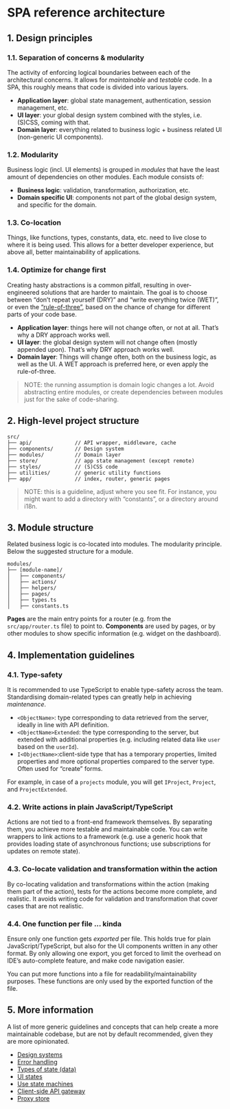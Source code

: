 # SPA reference architecture

## 1. Design principles
### 1.1. Separation of concerns & modularity
The activity of enforcing logical boundaries between each of the architectural concerns. It allows for _maintainable_ and _testable_ code. In a SPA, this roughly means that code is divided into various layers.

- **Application layer**: global state management, authentication, session management, etc. 
- **UI layer**: your global design system combined with the styles, i.e. (S)CSS, coming with that. 
- **Domain layer**: everything related to business logic + business related UI (non-generic UI components). 

### 1.2. Modularity
Business logic (incl. UI elements) is grouped in *modules* that have the least amount of dependencies on other modules. Each module consists of: 

- **Business logic**: validation, transformation, authorization, etc.
- **Domain specific UI**: components not part of the global design system, and specific for the domain. 

### 1.3. Co-location
Things, like functions, types, constants, data, etc. need to live close to where it is being used. This allows for a better developer experience, but above all, better maintainability of applications.  

### 1.4. Optimize for change first
Creating hasty abstractions is a common pitfall, resulting in over-engineered solutions that are harder to maintain. The goal is to choose between “don’t repeat yourself (DRY)” and “write everything twice (WET)”, or even the [“rule-of-three”](https://blog.codinghorror.com/rule-of-three/), based on the chance of change for different parts of your code base. 

- **Application layer**: things here will not change often, or not at all. That’s why a DRY approach works well. 
- **UI layer**: the global design system will not change often (mostly appended upon). That’s why DRY approach works well. 
- **Domain layer**: Things will change often, both on the business logic, as well as the UI. A WET approach is preferred here, or even apply the rule-of-three. 

> NOTE: the running assumption is domain logic changes a lot. Avoid abstracting entire modules, or create dependencies between modules just for the sake of code-sharing. 

## 2. High-level project structure

```
src/
├── api/              // API wrapper, middleware, cache
├── components/       // Design system
├── modules/          // Domain layer
├── store/            // app state management (except remote)
├── styles/           // (S)CSS code
├── utilities/        // generic utility functions
├── app/              // index, router, generic pages
```

> NOTE: this is a guideline, adjust where you see fit. For instance, you might want to add a directory with “constants”, or a directory around i18n.

## 3. Module structure
Related business logic is co-located into modules. The modularity principle. Below the suggested structure for a module. 

```
modules/
├── [module-name]/
│   ├── components/
│   ├── actions/
│   ├── helpers/
│   ├── pages/
│   ├── types.ts
│   ├── constants.ts
```

**Pages** are the main entry points for a router (e.g. from the `src/app/router.ts` file) to point to. **Components** are used by pages, or by other modules to show specific information (e.g. widget on the dashboard).

## 4. Implementation guidelines 
### 4.1. Type-safety
It is recommended to use TypeScript to enable type-safety across the team. Standardising domain-related types can greatly help in achieving *maintenance*. 

- `<ObjectName>`: type corresponding to data retrieved from the server, ideally in line with API definition.
- `<ObjectName>Extended`: the type corresponding to the server, but extended with additional properties (e.g. including related data like `user` based on the `userId`).  
- `I<ObjectName>`:client-side type that has a temporary properties, limited properties and more optional properties compared to the server type. Often used for “create” forms. 

For example, in case of a `projects` module, you will get `IProject`, `Project`, and `ProjectExtended`.  

### 4.2. Write actions in plain JavaScript/TypeScript
Actions are not tied to a front-end framework themselves. By separating them, you achieve more testable and maintainable code. You can write wrappers to link actions to a framework (e.g. use a generic hook that provides loading state of asynchronous functions; use subscriptions for updates on remote state).

### 4.3. Co-locate validation and transformation within the action
By co-locating validation and transformations within the action (making them part of the action), tests for the actions become more complete, and realistic. It avoids writing code for validation and transformation that cover cases that are not realistic. 

### 4.4. One function per file ... kinda 
Ensure only one function gets *exported* per file. This holds true for plain JavaScript/TypeScript, but also for the UI components written in any other format. By only allowing one export, you get forced to limit the overhead on IDE’s auto-complete feature, and make code navigation easier.  

You can put more functions into a file for readability/maintainability purposes. These functions are only used by the exported function of the file. 

## 5. More information
A list of more generic guidelines and concepts that can help create a more maintainable codebase, but are not by default recommended, given they are more opinionated.  

- [Design systems](/guidelines/design-systems.md)
- [Error handling](/guidelines/error-handling.md)
- [Types of state (data)](/guidelines/state-management.md)
- [UI states](/guidelines/ui-states.md)
- [Use state machines](https://statecharts/dev)
- [Client-side API gateway](/guidelines/gateway.md)
- [Proxy store](/guidelines/store.md)
